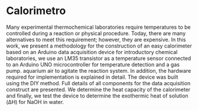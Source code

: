 # Calorimetro
Many experimental thermochemical laboratories require temperatures to be controlled during a reaction or physical procedure. Today, there are many alternatives to meet this requirement; however, they are expensive. In this work, we present a methodology for the construction of an easy calorimeter based on an Arduino data acquisition device for introductory chemical laboratories, we use an LM35 transistor as a temperature sensor connected to an Arduino UNO microcontroller for temperature detection and a gas pump. aquarium air to agitate the reaction system. In addition, the hardware required for implementation is explained in detail. The device was built using the DIY method. Full details of all components for the data acquisition construct are presented. We determine the heat capacity of the calorimeter and finally, we test the device to determine the exothermic heat of solution (ΔH) for NaOH in water.
